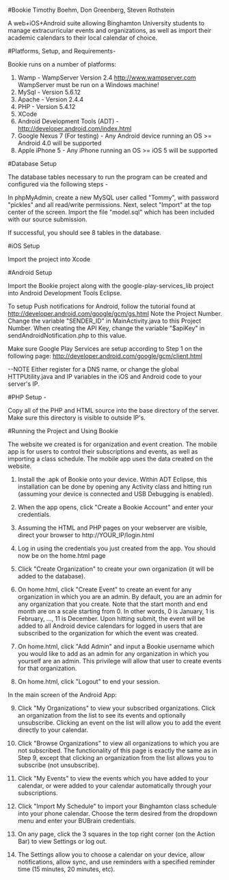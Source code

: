 #Bookie
Timothy Boehm, Don Greenberg, Steven Rothstein

A web+iOS+Android suite allowing Binghamton University students to manage extracurricular events and organizations, as well as import their academic calendars to their local calendar of choice.

#Platforms, Setup, and Requirements- 

Bookie runs on a number of platforms:
1. Wamp -
  WampServer Version 2.4
  http://www.wampserver.com
  WampServer must be run on a Windows machine!
2. MySql -
	Version 5.6.12
3. Apache -
	Version 2.4.4
4. PHP -
	Version 5.4.12
5. XCode
6. Android Development Tools (ADT) -
	http://developer.android.com/index.html
7. Google Nexus 7 (For testing) -
	Any Android device running an OS >= Android 4.0 will be supported
8. Apple iPhone 5 -
	Any iPhone running an OS >= iOS 5 will be supported

#Database Setup

The database tables necessary to run the program can be created and configured via the following steps -

In phpMyAdmin, create a new MySQL user called "Tommy", with password "pickles" and all read/write permissions.
Next, select "Import" at the top center of the screen. Import the file "model.sql" which has been included with
our source submission.

If successful, you should see 8 tables in the database.

#iOS Setup

Import the project into Xcode

#Android Setup

Import the Bookie project along with the google-play-services_lib project into Android Development Tools Eclipse.

To setup Push notifications for Android, follow the tutorial found at http://developer.android.com/google/gcm/gs.html
Note the Project Number. Change the variable "SENDER_ID" in MainActivity.java to this Project Number.
When creating the API Key, change the variable "$apiKey" in sendAndroidNotification.php to this value.

Make sure Google Play Services are setup according to Step 1 on the following page:
http://developer.android.com/google/gcm/client.html

--NOTE Either register for a DNS name, or change the global HTTPUtility.java and IP variables in the iOS and Android code to your server's IP.

#PHP Setup -

Copy all of the PHP and HTML source into the base directory of the server. Make sure this directory is visible to outside IP's.

#Running the Project and Using Bookie

The website we created is for organization and event creation. The mobile app is for users to control their subscriptions
and events, as well as importing a class schedule. The mobile app uses the data created on the website.

1. Install the .apk of Bookie onto your device. Within ADT Eclipse, this installation can be done by opening any Activity class
and hitting run (assuming your device is connected and USB Debugging is enabled).

2. When the app opens, click "Create a Bookie Account" and enter your credentials.

3. Assuming the HTML and PHP pages on your webserver are visible, direct your browser to http://YOUR_IP/login.html

4. Log in using the credentials you just created from the app. You should now be on the home.html page

5. Click "Create Organization" to create your own organization (it will be added to the database).

6. On home.html, click "Create Event" to create an event for any organization in which you are an admin.
By default, you are an admin for any organization that you create. Note that the start month and end month
are on a scale starting from 0. In other words, 0 is January, 1 is February, ..., 11 is December.
Upon hitting submit, the event will be added to all Android device calendars for logged in users that are
subscribed to the organization for which the event was created.

7. On home.html, click "Add Admin" and input a Bookie username which you would like to add as an admin for
any organization in which you yourself are an admin. This privilege will allow that user to create events
for that organization.

8. On home.html, click "Logout" to end your session.

In the main screen of the Android App:

9. Click "My Organizations" to view your subscribed organizations.
Click an organization from the list to see its events and optionally unsubscribe.
Clicking an event on the list will allow you to add the event directly to your calendar.

10. Click "Browse Organizations" to view all organizations to which you are not
subscribed. The functionality of this page is exactly the same as in Step 9, except that
clicking an organization from the list allows you to subscribe (not unsubscribe).

11. Click "My Events" to view the events which you have added to your calendar, or were
added to your calendar automatically through your subscriptions.

12. Click "Import My Schedule" to import your Binghamton class schedule into your phone calendar.
Choose the term desired from the dropdown menu and enter your BUBrain credentials.

13. On any page, click the 3 squares in the top right corner (on the Action Bar) to view Settings
or log out.

14. The Settings allow you to choose a calendar on your device, allow notifications, allow sync,
and use reminders with a specified reminder time (15 minutes, 20 minutes, etc).
